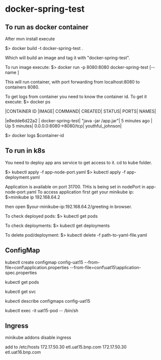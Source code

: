 # docker-spring-test

## To run as docker container

After mvn install execute

$> docker build -t docker-spring-test .

Which will build an image and tag it with "docker-spring-test".

To run image execute:
$> docker run -p 8080:8080 docker-spring-test [--name <container id>]

This will run container, with port forwarding from localhost:8080 to containers 8080.

To get logs from container you need to know the container id. To get it execute:
$> docker ps

|CONTAINER ID |IMAGE| COMMAND| CREATED| STATUS| PORTS| NAMES|

|e8edde6d22a2 | docker-spring-test| "java -jar /app.jar"| 5 minutes ago | Up 5 minutes| 0.0.0.0:8080->8080/tcp| youthful_johnson|

$> docker logs $container-id


## To run in k8s

You need to deploy app ans service to get access to it.
cd to kube folder.

$> kubectl apply -f app-node-port.yaml
$> kubectl apply -f app-deployment.yaml

Application is available on port 31700. THis is being set in nodePort in app-node-port.yaml
To access application first get your minikube ip:
 $>minikube ip
 192.168.64.2
 
 then open $your-minikube-ip:192.168.64.2/greeting in browser.
 
 To check deployed pods:
 $> kubectl get pods
 
 To check deployments:
 $> kubectl get deployments
 
 To delete pod/deployment:
 $> kubectl delete -f path-to-yaml-file.yaml

## ConfigMap
kubectl create configmap config-uat15 --from-file=conf\application.properties --from-file=conf\uat15\application-spec.properties

kubectl get pods

kubectl get svc

kubectl describe configmaps config-uat15

kubectl exec -it uat15-pod -- /bin/sh

## Ingress
minikube addons disable ingress

add to /etc/hosts
172.17.50.30 etl.uat15.bnp.com
172.17.50.30 etl.uat16.bnp.com